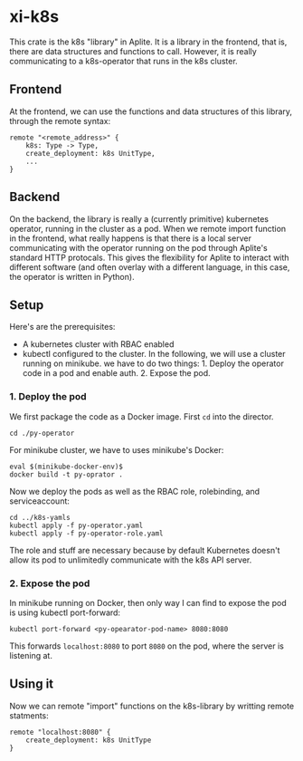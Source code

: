 # xi-k8s

This crate is the k8s "library" in Aplite. It is a library in the frontend, that is, there are data structures and 
functions to call. However, it is really communicating to a k8s-operator that runs in the k8s cluster.

## Frontend
At the frontend, we can use the functions and data structures of this library, through the remote syntax:

```
remote "<remote_address>" {
    k8s: Type -> Type,
    create_deployment: k8s UnitType,
    ...
}
```

## Backend
On the backend, the library is really a (currently primitive) kubernetes operator, running in the cluster as a pod. When we remote import function in the frontend, what really happens is that there is a local server communicating with the operator running on the pod through Aplite's standard HTTP protocals. This gives the flexibility for Aplite to interact with different software (and often overlay with a different language, in this case, the operator is written in Python). 

## Setup
Here's are the prerequisites:
- A kubernetes cluster with RBAC enabled 
- kubectl configured to the cluster.
In the following, we will use a cluster running on minikube.
we have to do two things: 1. Deploy the operator code in a pod and enable auth. 2. Expose the pod.

### 1. Deploy the pod
We first package the code as a Docker image. First `cd` into the director.
```
cd ./py-operator
```
For minikube cluster, we have to uses minikube's Docker:
```
eval $(minikube-docker-env)$
docker build -t py-oprator . 
```
Now we deploy the pods as well as the RBAC role, rolebinding, and serviceaccount:
``` 
cd ../k8s-yamls
kubectl apply -f py-operator.yaml
kubectl apply -f py-operator-role.yaml
```
The role and stuff are necessary because by default Kubernetes doesn't allow its pod to unlimitedly communicate with the k8s API server.

### 2. Expose the pod
In minikube running on Docker, then only way I can find to expose the pod is using kubectl port-forward:
```
kubectl port-forward <py-opearator-pod-name> 8080:8080
```
This forwards `localhost:8080` to port `8080` on the pod, where the server is listening at.

## Using it
Now we can remote "import" functions on the k8s-library by writting remote statments:
``` 
remote "localhost:8080" {
    create_deployment: k8s UnitType
}
```
